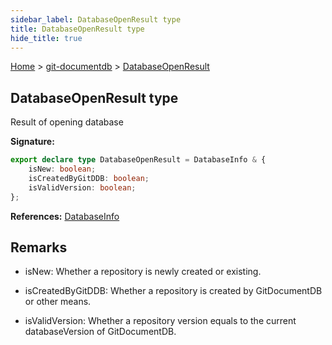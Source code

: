 ```yaml
---
sidebar_label: DatabaseOpenResult type
title: DatabaseOpenResult type
hide_title: true
---
```


[Home](./index.md) &gt; [git-documentdb](./git-documentdb.md) &gt; [DatabaseOpenResult](./git-documentdb.databaseopenresult.md)

## DatabaseOpenResult type

Result of opening database

<b>Signature:</b>

```typescript
export declare type DatabaseOpenResult = DatabaseInfo & {
    isNew: boolean;
    isCreatedByGitDDB: boolean;
    isValidVersion: boolean;
};
```
<b>References:</b> [DatabaseInfo](./git-documentdb.databaseinfo.md)

## Remarks

- isNew: Whether a repository is newly created or existing.

- isCreatedByGitDDB: Whether a repository is created by GitDocumentDB or other means.

- isValidVersion: Whether a repository version equals to the current databaseVersion of GitDocumentDB.

